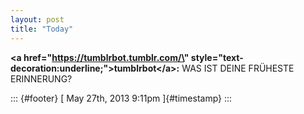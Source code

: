 ```yaml
---
layout: post
title: "Today"
---
```



**\<a href=\"https://tumblrbot.tumblr.com/\"
style=\"text-decoration:underline;\"\>tumblrbot\</a\>:** WAS IST DEINE
FR&Uuml;HESTE ERINNERUNG?

::: {#footer}
[ May 27th, 2013 9:11pm ]{#timestamp}
:::
